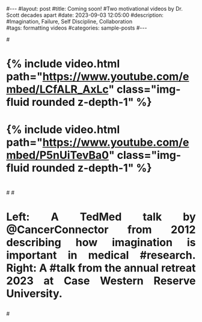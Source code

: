 #---
#layout: post
#title:  Coming soon!  #Two motivational videos by Dr. Scott decades apart 
#date: 2023-09-03 12:05:00
#description: #Imagination, Failure,  Self Discipline, Collaboration   
#tags: formatting videos
#categories: sample-posts
#---

#<div class="row mt-3">
#    <div class="col-sm mt-3 mt-md-0">
#        {% include video.html path="https://www.youtube.com/embed/LCfALR_AxLc" class="img-fluid rounded z-depth-1" %}
#    </div>
#    <div class="col-sm mt-3 mt-md-0">
#        {% include video.html path="https://www.youtube.com/embed/P5nUiTevBa0" class="img-fluid rounded z-depth-1" %}
#    </div>
#</div>
#<div class="caption">
#    <p align="justify">Left: A TedMed talk by @CancerConnector from 2012 describing how imagination is important in medical #research. Right: A #talk from the annual retreat 2023 at Case Western Reserve University.</p>
#</div>
